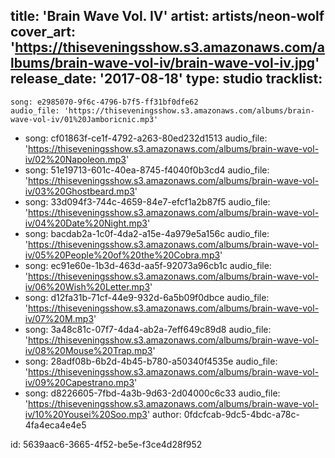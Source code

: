 title: 'Brain Wave Vol. IV'
artist: artists/neon-wolf
cover_art: 'https://thiseveningsshow.s3.amazonaws.com/albums/brain-wave-vol-iv/brain-wave-vol-iv.jpg'
release_date: '2017-08-18'
type: studio
tracklist:
  -
    song: e2985070-9f6c-4796-b7f5-ff31bf0dfe62
    audio_file: 'https://thiseveningsshow.s3.amazonaws.com/albums/brain-wave-vol-iv/01%20Jamboricnic.mp3'
  -
    song: cf01863f-ce1f-4792-a263-80ed232d1513
    audio_file: 'https://thiseveningsshow.s3.amazonaws.com/albums/brain-wave-vol-iv/02%20Napoleon.mp3'
  -
    song: 51e19713-601c-40ea-8745-f4040f0b3cd4
    audio_file: 'https://thiseveningsshow.s3.amazonaws.com/albums/brain-wave-vol-iv/03%20Ghostbeard.mp3'
  -
    song: 33d094f3-744c-4659-84e7-efcf1a2b87f5
    audio_file: 'https://thiseveningsshow.s3.amazonaws.com/albums/brain-wave-vol-iv/04%20Date%20Night.mp3'
  -
    song: bacdab2a-1c0f-4da2-a15e-4a979e5a156c
    audio_file: 'https://thiseveningsshow.s3.amazonaws.com/albums/brain-wave-vol-iv/05%20People%20of%20the%20Cobra.mp3'
  -
    song: ec91e60e-1b3d-463d-aa5f-92073a96cb1c
    audio_file: 'https://thiseveningsshow.s3.amazonaws.com/albums/brain-wave-vol-iv/06%20Wish%20Letter.mp3'
  -
    song: d12fa31b-71cf-44e9-932d-6a5b09f0dbce
    audio_file: 'https://thiseveningsshow.s3.amazonaws.com/albums/brain-wave-vol-iv/07%20M.mp3'
  -
    song: 3a48c81c-07f7-4da4-ab2a-7eff649c89d8
    audio_file: 'https://thiseveningsshow.s3.amazonaws.com/albums/brain-wave-vol-iv/08%20Mouse%20Trap.mp3'
  -
    song: 28adf08b-6b2d-4b45-b780-a50340f4535e
    audio_file: 'https://thiseveningsshow.s3.amazonaws.com/albums/brain-wave-vol-iv/09%20Capestrano.mp3'
  -
    song: d8226605-7fbd-4a3b-9d63-2d04000c6c33
    audio_file: 'https://thiseveningsshow.s3.amazonaws.com/albums/brain-wave-vol-iv/10%20Yousei%20Soo.mp3'
author: 0fdcfcab-9dc5-4bdc-a78c-4fa4eca4e4e5

id: 5639aac6-3665-4f52-be5e-f3ce4d28f952
